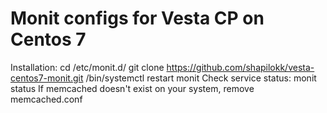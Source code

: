 # Monit configs for Vesta CP on Centos 7
Installation:
    cd /etc/monit.d/
    git clone https://github.com/shapilokk/vesta-centos7-monit.git
    /bin/systemctl restart monit Check service status:
    monit status
If memcached doesn't exist on your system, remove memcached.conf
